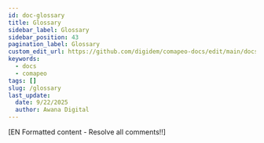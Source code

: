 ```yaml
---
id: doc-glossary
title: Glossary
sidebar_label: Glossary
sidebar_position: 43
pagination_label: Glossary
custom_edit_url: https://github.com/digidem/comapeo-docs/edit/main/docs/glossary.md
keywords:
  - docs
  - comapeo
tags: []
slug: /glossary
last_update:
  date: 9/22/2025
  author: Awana Digital
---
```


[EN Formatted content - Resolve all comments!!]


